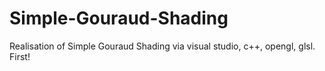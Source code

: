 Simple-Gouraud-Shading
======================

Realisation of Simple Gouraud Shading via visual studio, c++, opengl, glsl. First!
